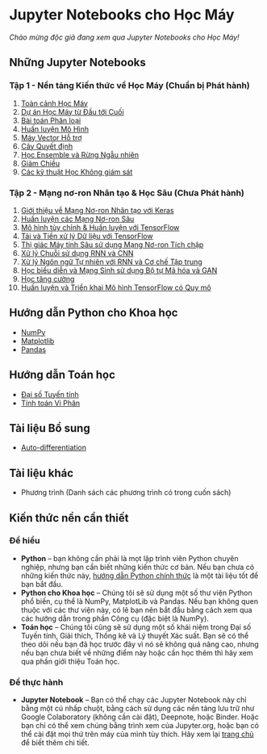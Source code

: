 # Jupyter Notebooks cho Học Máy
*Chào mừng độc giả đang xem qua Jupyter Notebooks cho Học Máy!*

## Những Jupyter Notebooks

### Tập 1 - Nền tảng Kiến thức về Học Máy (Chuẩn bị Phát hành)
1. [Toàn cảnh Học Máy](https://kaggle.com/kernels/welcome?src=https://github.com/mlbvn/handson-ml2-vn/blob/main/01_the_machine_learning_landscape.ipynb)
2. [Dự án Học Máy từ Đầu tới Cuối](https://kaggle.com/kernels/welcome?src=https://github.com/mlbvn/handson-ml2-vn/blob/main/02_end_to_end_machine_learning_project.ipynb)
3. [Bài toán Phân loại](https://kaggle.com/kernels/welcome?src=https://github.com/mlbvn/handson-ml2-vn/blob/main/03_classification.ipynb)
4. [Huấn luyện Mô Hình](https://kaggle.com/kernels/welcome?src=https://github.com/mlbvn/handson-ml2-vn/blob/main/04_training_linear_models.ipynb)
5. [Máy Vector Hỗ trợ](https://kaggle.com/kernels/welcome?src=https://github.com/mlbvn/handson-ml2-vn/blob/main/05_support_vector_machines.ipynb)
6. [Cây Quyết định](https://kaggle.com/kernels/welcome?src=https://github.com/mlbvn/handson-ml2-vn/blob/main/06_decision_trees.ipynb)
7. [Học Ensemble và Rừng Ngẫu nhiên](https://kaggle.com/kernels/welcome?src=https://github.com/mlbvn/handson-ml2-vn/blob/main/07_ensemble_learning_and_random_forests.ipynb)
8. [Giảm Chiều](https://kaggle.com/kernels/welcome?src=https://github.com/mlbvn/handson-ml2-vn/blob/main/08_dimensionality_reduction.ipynb)
9. [Các kỹ thuật Học Không giám sát](https://kaggle.com/kernels/welcome?src=https://github.com/mlbvn/handson-ml2-vn/blob/main/09_unsupervised_learning.ipynb)

### Tập 2 - Mạng nơ-ron Nhân tạo & Học Sâu (Chưa Phát hành)
1. [Giới thiệu về Mạng Nơ-ron Nhân tạo với Keras](https://kaggle.com/kernels/welcome?src=https://github.com/mlbvn/handson-ml2-vn/blob/main/10_neural_nets_with_keras.ipynb)
2. [Huấn luyện các Mạng Nơ-ron Sâu](https://kaggle.com/kernels/welcome?src=https://github.com/mlbvn/handson-ml2-vn/blob/main/11_training_deep_neural_networks.ipynb)
3. [Mô hình tùy chỉnh & Huấn luyện với TensorFlow](https://kaggle.com/kernels/welcome?src=https://github.com/mlbvn/handson-ml2-vn/blob/main/12_custom_models_and_training_with_tensorflow.ipynb)
4. [Tải và Tiền xử lý Dữ liệu với TensorFlow](https://kaggle.com/kernels/welcome?src=https://github.com/mlbvn/handson-ml2-vn/blob/main/13_loading_and_preprocessing_data.ipynb)
5. [Thị giác Máy tính Sâu sử dụng Mạng Nơ-ron Tích chập](https://kaggle.com/kernels/welcome?src=https://github.com/mlbvn/handson-ml2-vn/blob/main/14_deep_computer_vision_with_cnns.ipynb)
6. [Xử lý Chuỗi sử dụng RNN và CNN](https://kaggle.com/kernels/welcome?src=https://github.com/mlbvn/handson-ml2-vn/blob/main/15_processing_sequences_using_rnns_and_cnns.ipynb)
7. [Xử lý Ngôn ngữ Tự nhiên với RNN và Cơ chế Tập trung](https://kaggle.com/kernels/welcome?src=https://github.com/mlbvn/handson-ml2-vn/blob/main/16_nlp_with_rnns_and_attention.ipynb)
8. [Học biểu diễn và Mạng Sinh sử dụng Bộ tự Mã hóa và GAN](https://kaggle.com/kernels/welcome?src=https://github.com/mlbvn/handson-ml2-vn/blob/main/17_autoencoders_and_gans.ipynb)
9. [Học tăng cường](https://kaggle.com/kernels/welcome?src=https://github.com/mlbvn/handson-ml2-vn/blob/main/18_reinforcement_learning.ipynb)
10. [Huấn luyện và Triển khai Mô hình TensorFlow có Quy mô](https://kaggle.com/kernels/welcome?src=https://github.com/mlbvn/handson-ml2-vn/blob/main/19_training_and_deploying_at_scale.ipynb)

## Hướng dẫn Python cho Khoa học
* [NumPy](https://kaggle.com/kernels/welcome?src=https://github.com/mlbvn/handson-ml2-vn/blob/main/tools_numpy.ipynb)
* [Matplotlib](https://kaggle.com/kernels/welcome?src=https://github.com/mlbvn/handson-ml2-vn/blob/main/tools_matplotlib.ipynb)
* [Pandas](https://kaggle.com/kernels/welcome?src=https://github.com/mlbvn/handson-ml2-vn/blob/main/tools_pandas.ipynb)

## Hướng dẫn Toán học
* [Đại số Tuyến tính](https://kaggle.com/kernels/welcome?src=https://github.com/mlbvn/handson-ml2-vn/blob/main/math_linear_algebra.ipynb)
* [Tính toán Vi Phân](https://kaggle.com/kernels/welcome?src=https://github.com/mlbvn/handson-ml2-vn/blob/main/math_differential_calculus.ipynb)

## Tài liệu Bổ sung
* [Auto-differentiation](https://kaggle.com/kernels/welcome?src=https://github.com/mlbvn/handson-ml2-vn/blob/main/extra_autodiff.ipynb)

## Tài liệu khác
* Phương trình (Danh sách các phương trình có trong cuốn sách)

## Kiến thức nền cần thiết

### Để hiểu

* **Python** – bạn không cần phải là mọt lập trình viên Python chuyên nghiệp, nhưng bạn cần biết những kiến thức cơ bản. Nếu bạn chưa có những kiến thức này, [hướng dẫn Python chính thức](https://docs.python.org/3/tutorial/) là một tài liệu tốt để bạn bắt đầu.
* **Python cho Khoa học** – Chúng tôi sẽ sử dụng một số thư viện Python phổ biến, cụ thể là NumPy, MatplotLib và Pandas. Nếu bạn không quen thuộc với các thư viện này, có lẽ bạn nên bắt đầu bằng cách xem qua các hướng dẫn trong phần Công cụ (đặc biệt là NumPy).
* **Toán học** – Chúng tôi cũng sẽ sử dụng một số khái niệm trong Đại số Tuyến tính, Giải thích, Thống kê và Lý thuyết Xác suất. Bạn sẽ có thể theo dõi nếu bạn đã học trước đây vì nó sẽ không quá nâng cao, nhưng nếu bạn chưa biết về những điểm này hoặc cần học thêm thì hãy xem qua phần giới thiệu Toán học.

### Để thực hành

* **Jupyter Notebook** – Bạn có thể chạy các Jupyter Notebook này chỉ bằng một cú nhấp chuột, bằng cách sử dụng các nền tảng lưu trữ như Google Colaboratory (không cần cài đặt), Deepnote, hoặc Binder. Hoặc bạn chỉ có thể xem chúng bằng trình xem của Jupyter.org, hoặc bạn có thể cài đặt mọi thứ trên máy của mình tùy thích. Hãy xem lại [trang chủ](https://github.com/mlbvn/handson-ml2-vn) để biết thêm chi tiết.

